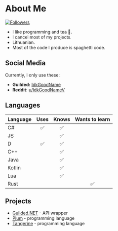 # About Me

[![Followers](https://img.shields.io/github/followers/IdkGoodName?style=for-the-badge&logo=github)](https://github.com/IdkGoodName)

- I like programming and tea 🍵.
- I cancel most of my projects.
- Lithuanian.
- Most of the code I produce is spaghetti code.

## Social Media
Currently, I only use these:
- **Guilded:** [IdkGoodName](https://www.guilded.gg/profile/R40Mp0Wd)
- **Reddit:** [u/IdkGoodNameV](https://www.reddit.com/user/IdkGoodNameV)

## Languages
Language | Uses | Knows | Wants to learn
-------- | :--: | :---: | :------------:
C#       |  ✅  |   ✅   |
JS       |      |   ✅   |
D        |  ✅  |   ✅   |
C++      |      |   ✅   |
Java     |      |   ✅   |
Kotlin   |      |   ✅   |
Lua      |      |   ✅   |
Rust     |      |        |   ✅

## Projects
- [Guilded.NET](https://github.com/Guilded-NET) - API wrapper
- [Plum](https://github.com/PlumLang) - programming language
- [Tangerine](https://github.com/IdkGoodName/Tangerine) - programming language
